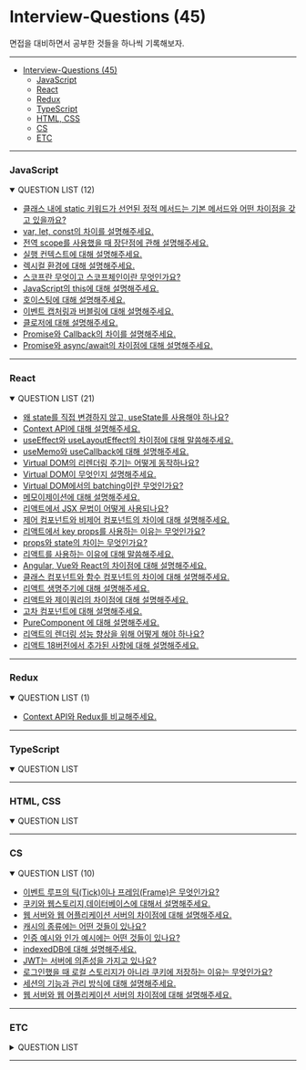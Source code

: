 # Interview-Questions (45)

면접을 대비하면서 공부한 것들을 하나씩 기록해보자.

---

- [Interview-Questions (45)](#interview-questions-45)
  - [JavaScript](#javascript)
  - [React](#react)
  - [Redux](#redux)
  - [TypeScript](#typescript)
  - [HTML, CSS](#html-css)
  - [CS](#cs)
  - [ETC](#etc)

---

### JavaScript

<details open>
    <summary>
        <span>QUESTION LIST (12)</span>
    </summary>

- [클래스 내에 static 키워드가 선언된 정적 메서드는 기본 메서드와 어떤 차이점을 갖고 있을까요?](https://github.com/DataCodeLiteracy/Interview-Questions/blob/main/JavaScript/class%20static%20method.md)
- [var, let, const의 차이를 설명해주세요.](https://github.com/DataCodeLiteracy/Interview-Questions/blob/main/JavaScript/var%20vs%20let%20vs%20const.md)
- [전역 scope를 사용했을 때 장단점에 관해 설명해주세요.](https://github.com/DataCodeLiteracy/Interview-Questions/blob/main/JavaScript/global%20scope.md)
- [실행 컨텍스트에 대해 설명해주세요.](https://github.com/DataCodeLiteracy/Interview-Questions/blob/main/JavaScript/excution-context.md)
- [렉시컬 환경에 대해 설명해주세요.](https://github.com/DataCodeLiteracy/Interview-Questions/blob/main/JavaScript/lexical%20environment.md)
- [스코프란 무엇이고 스코프체인이란 무엇인가요?](https://github.com/DataCodeLiteracy/Interview-Questions/blob/main/JavaScript/scope%2C%20scope%20chain.md)
- [JavaScript의 this에 대해 설명해주세요.](https://github.com/DataCodeLiteracy/Interview-Questions/blob/main/JavaScript/this.md)
- [호이스팅에 대해 설명해주세요.](https://github.com/DataCodeLiteracy/Interview-Questions/blob/main/JavaScript/hoisting.md)
- [이벤트 캡처링과 버블링에 대해 설명해주세요.](https://github.com/DataCodeLiteracy/Interview-Questions/blob/main/JavaScript/event-capturing%20vs%20bubbling.md)
- [클로저에 대해 설명해주세요.](https://github.com/DataCodeLiteracy/Interview-Questions/blob/main/JavaScript/closure.md)
- [Promise와 Callback의 차이를 설명해주세요.](https://github.com/DataCodeLiteracy/Interview-Questions/blob/main/JavaScript/promise%20vs%20callback.md)
- [Promise와 async/await의 차이점에 대해 설명해주세요.](https://github.com/DataCodeLiteracy/Interview-Questions/blob/main/JavaScript/Promise%20vs%20async%3Aawait.md)
</details>

---

### React

<details open>
    <summary>
        <span>QUESTION LIST (21)</span>
    </summary>

- [왜 state를 직접 변경하지 않고, useState를 사용해야 하나요?](https://github.com/DataCodeLiteracy/Interview-Questions/blob/main/React/state%20vs%20useState.md)
- [Context API에 대해 설명해주세요.](https://github.com/DataCodeLiteracy/Interview-Questions/blob/main/React/Context%20API.md)
- [useEffect와 useLayoutEffect의 차이점에 대해 말씀해주세요.](https://github.com/DataCodeLiteracy/Interview-Questions/blob/main/React/useEffect%20vs%20useLayoutEffect.md)
- [useMemo와 useCallback에 대해 설명해주세요.](https://github.com/DataCodeLiteracy/Interview-Questions/blob/main/React/useMemo%20vs%20useCallback.md)
- [Virtual DOM의 리렌더링 주기는 어떻게 동작하나요?](https://github.com/DataCodeLiteracy/Interview-Questions/blob/main/React/Virtual%20DOM's%20reRendering.md)
- [Virtual DOM이 무엇인지 설명해주세요.](https://github.com/DataCodeLiteracy/Interview-Questions/blob/main/React/What%20is%20Virtual%20DOM.md)
- [Virtual DOM에서의 batching이란 무엇인가요?](https://github.com/DataCodeLiteracy/Interview-Questions/blob/main/React/batching.md)
- [메모이제이션에 대해 설명해주세요.](https://github.com/DataCodeLiteracy/Interview-Questions/blob/main/React/Memoization.md)
- [리액트에서 JSX 문법이 어떻게 사용되나요?](https://github.com/DataCodeLiteracy/Interview-Questions/blob/f959e32f439c3263290c677a6590eac153506c27/React/JSX.md)
- [제어 컴포넌트와 비제어 컴포넌트의 차이에 대해 설명해주세요.](https://github.com/DataCodeLiteracy/Interview-Questions/blob/29afe718b41aeb907a7a3c8e7228854a9268885e/React/controlled%20vs%20Uncontrolled.md)
- [리액트에서 key props를 사용하는 이유는 무엇인가요?](https://github.com/DataCodeLiteracy/Interview-Questions/blob/main/React/key%20props.md)
- [props와 state의 차이는 무엇인가요?](https://github.com/DataCodeLiteracy/Interview-Questions/blob/main/React/props%20vs%20state.md)
- [리액트를 사용하는 이유에 대해 말씀해주세요.](https://github.com/DataCodeLiteracy/Interview-Questions/blob/main/React/Why%20use%20React%3F.md)
- [Angular, Vue와 React의 차이점에 대해 설명해주세요.](https://github.com/DataCodeLiteracy/Interview-Questions/blob/f1b4a8848435c243f2b6c9cf74cecdd38f9465e7/React/Angular%20vs%20Vue%20vs%20React.md)
- [클래스 컴포넌트와 함수 컴포넌트의 차이에 대해 설명해주세요.](https://github.com/DataCodeLiteracy/Interview-Questions/blob/main/React/class%20component%20vs%20function%20component.md)
- [리액트 생명주기에 대해 설명해주세요.](https://github.com/DataCodeLiteracy/Interview-Questions/blob/main/React/react%20component%20lifecycle.md)
- [리액트와 제이쿼리의 차이점에 대해 설명해주세요.](https://github.com/DataCodeLiteracy/Interview-Questions/blob/cd136930bb64764eaed50254769ae4882abf833a/React/react%20vs%20jquery.md)
- [고차 컴포넌트에 대해 설명해주세요.](https://github.com/DataCodeLiteracy/Interview-Questions/blob/416eb579c32b7ba3696ca6b91ef826cc3e71b2b0/React/high-order-component.md)
- [PureComponent 에 대해 설명해주세요.](https://github.com/DataCodeLiteracy/Interview-Questions/blob/main/React/PureComponent.md)
- [리액트의 렌더링 성능 향상을 위해 어떻게 해야 하나요?](https://github.com/DataCodeLiteracy/Interview-Questions/blob/main/React/rendering-performance.md)
- [리액트 18버전에서 추가된 사항에 대해 설명해주세요.](https://github.com/DataCodeLiteracy/Interview-Questions/blob/main/React/react18.md)

</details>

---

### Redux

<details open>
    <summary>
        <span>QUESTION LIST (1)</span>
    </summary>

- [Context API와 Redux를 비교해주세요.](https://github.com/DataCodeLiteracy/Interview-Questions/blob/main/React/Context%20API%20vs%20Redux.md)

</details>

---

### TypeScript

<details open>
<summary>
    <span>QUESTION LIST</span>
</summary>

</details>

---

### HTML, CSS

<details open>
<summary>
    <span>QUESTION LIST</span>
</summary>

</details>

---

### CS

<details open> 
<summary>
    <span>QUESTION LIST (10)</span>
</summary>

- [이벤트 루프의 틱(Tick)이나 프레임(Frame)은 무엇인가요?](https://github.com/DataCodeLiteracy/Interview-Questions/blob/main/React/Tick%2CFrame.md)
- [쿠키와 웹스토리지,데이터베이스에 대해서 설명해주세요.](https://github.com/DataCodeLiteracy/Interview-Questions/blob/main/CS/cookie%20webstorage%20db.md)
- [웹 서버와 웹 어플리케이션 서버의 차이점에 대해 설명해주세요.](https://github.com/DataCodeLiteracy/Interview-Questions/blob/main/CS/webserver%20webapplication%20server.md)
- [캐시의 종류에는 어떤 것들이 있나요?](https://github.com/DataCodeLiteracy/Interview-Questions/blob/main/CS/Types%20of%20cash.md)
- [인증 예시와 인가 예시에는 어떤 것들이 있나요?](https://github.com/DataCodeLiteracy/Interview-Questions/blob/main/CS/authentication%2C%20authorization.md)
- [indexedDB에 대해 설명해주세요.](https://github.com/DataCodeLiteracy/Interview-Questions/blob/main/CS/indexedDB.md)
- [JWT는 서버에 의존성을 가지고 있나요?](https://github.com/DataCodeLiteracy/Interview-Questions/blob/main/CS/jwt%20server%20dependency.md)
- [로그인했을 때 로컬 스토리지가 아니라 쿠키에 저장하는 이유는 무엇인가요?](https://github.com/DataCodeLiteracy/Interview-Questions/blob/main/CS/login%20cookie.md)
- [세션의 기능과 관리 방식에 대해 설명해주세요.](https://github.com/DataCodeLiteracy/Interview-Questions/blob/main/CS/session%20function.md)
- [웹 서버와 웹 어플리케이션 서버의 차이점에 대해 설명해주세요.](https://github.com/DataCodeLiteracy/Interview-Questions/blob/main/CS/webserver%20webapplication%20server.md)
</details>

---

### ETC

<details>
<summary>
    <span>QUESTION LIST</span>
</summary>

</details>

---
